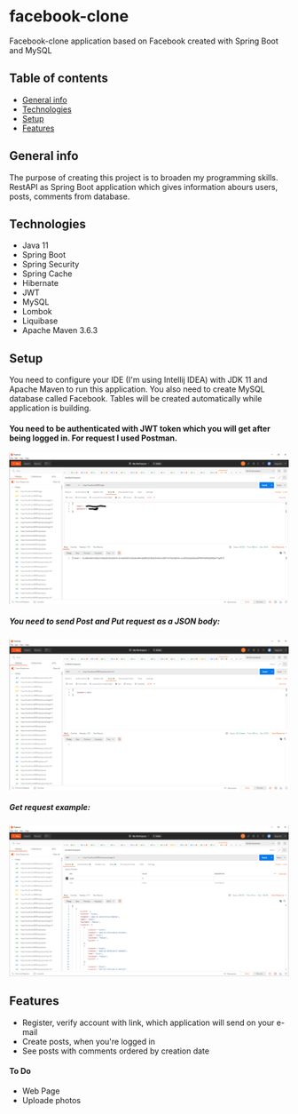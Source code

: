 # facebook-clone
Facebook-clone application based on Facebook created with Spring Boot and MySQL

## Table of contents
* [General info](#general-info)
* [Technologies](#technologies)
* [Setup](#setup)
* [Features](#features)

## General info
The purpose of creating this project is to broaden my programming skills. RestAPI as Spring Boot application which gives information abours users, posts, comments from database.

## Technologies
- Java 11
- Spring Boot
- Spring Security
- Spring Cache
- Hibernate
- JWT
- MySQL
- Lombok
- Liquibase
- Apache Maven 3.6.3


## Setup
You need to configure your IDE (I'm using Intellij IDEA) with JDK 11 and Apache Maven to run this application. You also need to create MySQL database called Facebook. Tables will be created automatically while application is building.

#### You need to be authenticated with JWT token which you will get after being logged in. For request I used Postman.
![login example](./images/login.PNG)

##### You need to send Post and Put request as a JSON body:
![put example](./images/put.PNG)

##### Get request example:
![get example](/images/get.png)

## Features
- Register, verify account with link, which application will send on your e-mail
- Create posts, when you're logged in
- See posts with comments ordered by creation date

#### To Do
- Web Page
- Uploade photos
